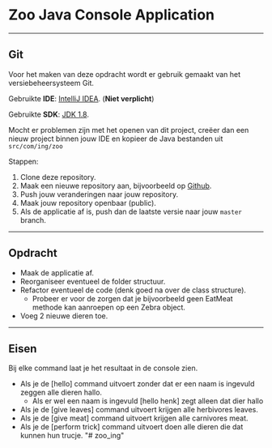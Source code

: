 ﻿# Zoo Java Console Application
---
## Git

Voor het maken van deze opdracht wordt er gebruik gemaakt van het versiebeheersysteem Git.

Gebruikte **IDE**: [IntelliJ IDEA](https://www.jetbrains.com/idea/). (**Niet verplicht**)

Gebruikte **SDK**: [JDK 1.8](https://bitbucket.org/kychu/zoo/downloads/java-1.8.0-openjdk-1.8.0.212-3.b04.redhat.windows.x86_64.zip).

Mocht er problemen zijn met het openen van dit project, creëer dan een nieuw project binnen jouw IDE en kopieer de Java bestanden uit `src/com/ing/zoo`

Stappen:

1. Clone deze repository.
2. Maak een nieuwe repository aan, bijvoorbeeld op [Github](https://www.github.com).
3. Push jouw veranderingen naar jouw repository.
4. Maak jouw repository openbaar (public).
4. Als de applicatie af is, push dan de laatste versie naar jouw `master` branch.

--- 
## Opdracht
- Maak de applicatie af.
- Reorganiseer eventueel de folder structuur.
- Refactor eventueel de code (denk goed na over de class structure).
	- Probeer er voor de zorgen dat je bijvoorbeeld geen EatMeat methode kan aanroepen op een Zebra object.
- Voeg 2 nieuwe dieren toe.
---
## Eisen

Bij elke command laat je het resultaat in de console  zien.

- Als je de [hello] command uitvoert zonder dat er een naam is ingevuld zeggen alle dieren hallo.
	- Als er wel een naam is ingevuld [hello henk] zegt alleen dat dier hallo 
- Als je de [give leaves] command uitvoert krijgen alle herbivores leaves.
- Als je de [give meat] command uitvoert krijgen alle carnivores meat.
- Als je de [perform trick] command uitvoert doen alle dieren die dat kunnen hun trucje.
"# zoo_ing" 
